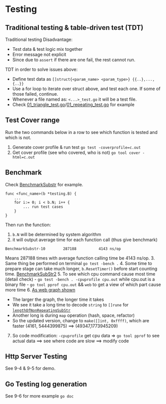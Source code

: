 # Testing
## Traditional testing & table-driven test (TDT)

Traditional testing Disadvantage:
- Test data & test logic mix together
- Error message not explicit
- Since due to `assert` if there are one fail, the rest cannot run.

TDT in order to solve issues above:
- Define test data as `[]struct{<param_name> <param_type>} {{..},...,{..}}`
- Use a for loop to iterate over struct above, and test each one. If some of those failed, continue.
- Whenever a file named as: `<...>_test.go` it will be a test file.
- Check [01_triangle_test.go](01_triangle_test.go)/[01_repeating_test.go](01_repeating_test.go) for example

## Test Cover range
Run the two commands below in a row to see which function is tested and which is not.
1. Generate cover profile & run test `go test -coverprofile=c.out`
2. Get cover profile (see who covered, who is not) `go tool cover -html=c.out`

## Benchmark
Check [BenchmarkSubstr](01_repeating_test.go) for example. 
```
func <func_name>(b *testing.B) {
    ...
    for i:= 0; i < b.N; i++ {
        ... run test cases
    }
}
```
Then run the function:
1. `b.N` will be determined by system algorithm
2. it will output average time for each function call (thus give benchmark)
```
BenchmarkSubstr-10    	  287188	      4143 ns/op
```
Means 287188 times with average function calling time be 4143 ns/op.
3. Same thing be performed on terminal `go test -bench .`
4. Some time to prepare stage can take much longer, `b.ResetTimer()` before start counting time. [BenchmarkSubStr2](./01_repeating_test.go)
5. To see which cpu command cause most time (detail check)
    - `go test -bench . -cpuprofile cpu.out` while cpu.out is a binary file
    - `go tool pprof cpu.out` && `web` to get a view of which part cause more time
6. [As web graph shown](pprof001.svg)
   - The larger the graph, the longer time it takes
   - We see it take a long time to decode `string` to `[]rune` for [`lengthOfNonRepeatingSubStr`](01_testing_example.go)
   - Another long is during `map` operation (hash, space, refactor)
   - So the updated version, change to `make([]int, 0xffff)`, which are faster (4161, 5444399875) ==> (49347,1773945209)
7. So code modification: `-cpuprofile` get cpu data => `go tool pprof` to see actual data ==> see where code are slow ==> modify code

## Http Server Testing
See 9-4 & 9-5 for demo.

## Go Testing log generation
See 9-6 for more example `go doc`